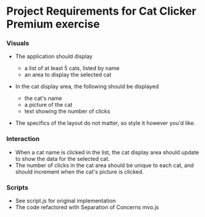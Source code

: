 # Project Requirements for Cat Clicker Premium exercise

### Visuals

- The application should display

  - a list of at least 5 cats, listed by name
  - an area to display the selected cat

- In the cat display area, the following should be displayed

  - the cat's name
  - a picture of the cat
  - text showing the number of clicks

- The specifics of the layout do not matter, so style it however you'd like.

### Interaction

- When a cat name is clicked in the list, the cat display area should update to show the data for the selected cat.
- The number of clicks in the cat area should be unique to each cat, and should increment when the cat's picture is clicked.

### Scripts

- See script.js for original implementation
- The code refactored with Separation of Concerns mvo.js
